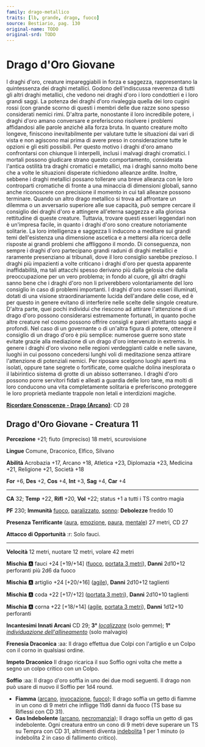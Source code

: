 ```yaml
---
family: drago-metallico
traits: [lb, grande, drago, fuoco]
source: Bestiario, pag. 130
original-name: TODO
original-srd: TODO
---
```


# Drago d'Oro Giovane

I draghi d'oro, creature impareggiabili in forza e saggezza, rappresentano la quintessenza dei draghi metallici. Godono dell'indiscussa reverenza di tutti gli altri draghi metallici, che vedono nei draghi d'oro i loro condottieri e i loro grandi saggi. La potenza dei draghi d'oro rivaleggia quella dei loro cugini rossi (con grande scorno di questi i membri delle due razze sono spesso considerati nemici rimi. D'altra parte, nonostante il loro incredibile potere, i draghi d'oro amano conversare e preferiscono risolvere i problemi affidandosi alle parole anziché alla forza bruta. In quanto creature molto longeve, finiscono inevitabilmente per valutare tutte le situazioni dai vari di vista e non agiscono mai prima di avere preso in considerazione tutte le opzioni e gli esiti possibili. Per questo motivo i draghi d'oro amano confrontarsi con chiunque li interpelli, inclusi i malvagi draghi cromatici. I mortali possono giudicare strano questo comportamento, considerata l'antica ostilità tra draghi cromatici e metallici, ma i draghi sanno molto bene che a volte le situazioni disperate richiedono alleanze ardite. Inoltre, sebbene i draghi metallici possano tollerare una breve alleanza con le loro controparti cromatiche di fronte a una minaccia di dimensioni globali, sanno anche riconoscere con precisione il momento in cui tali alleanze possono terminare. Quando un altro drago metallico si trova ad affrontare un dilemma o un avversario superiore alle sue capacità, può sempre cercare il consiglio dei draghi d'oro e attingere all'eterna saggezza e alla gloriosa rettitudine di queste creature. Tuttavia, trovare questi esseri leggendari non è un'impresa facile, in quanto i draghi d'oro sono creature notoriamente solitarie. La loro intelligenza e saggezza li inducono a meditare sui grandi temi dell'esistenza una dimensione ascetica e a mettersi alla ricerca delle risposte ai grandi problemi che affliggono il mondo. Di conseguenza, non sempre i draghi d'oro partecipano grandi raduni di draghi metallici e raramente presenziano ai tribunali, dove il loro consiglio sarebbe prezioso. I draghi più impazienti a volte criticano i draghi d'oro per questa apparente inaffidabilità, ma tali attacchi spesso derivano più dalla gelosia che dalla preoccupazione per un vero problema; in fondo al cuore, gli altri draghi sanno bene che i draghi d'oro non li priverebbero volontariamente del loro consiglio in caso di problemi importanti. I draghi d'oro sono esseri illuminati, dotati di una visione straordinariamente lucida dell'andare delle cose, ed è per questo in genere evitano di interferire nelle scelte delle singole creature. D'altra parte, quei pochi individui che riescono ad attirare l'attenzione di un drago d'oro possono considerarsi estremamente fortunati, in quanto poche altre creature nel cosmo possono offrire consigli e pareri altrettanto saggi e profondi. Nel caso di un governante o di un'altra figura di potere, ottenere il consiglio di un drago d'oro è più semplice: numerose guerre sono state evitate grazie alla mediazione di un drago d'oro intervenuto in extremis. In genere i draghi d'oro vivono nelle regioni verdeggianti calde e nelle savane, luoghi in cui possono concedersi lunghi voli di meditazione senza attirare l'attenzione di potenziali nemici. Per riposare scelgono luoghi aperti ma isolati, oppure tane segrete o fortificate, come qualche dolina inesplorata o il labirintico sistema di grotte di un abisso sotterraneo. I draghi d'oro possono porre servitori fidati e alleati a guardia delle loro tane, ma molti di loro conducono una vita completamente solitaria e preferiscono proteggere le loro proprietà mediante trappole non letali e interdizioni magiche.

**[Ricordare Conoscenze - Drago (Arcano)](/azioni/ricordare-conoscenze)**: CD 28

## Drago d'Oro Giovane - Creatura 11

**Percezione** +21; fiuto (impreciso) 18 metri, scurovisione

**Lingue** Comune, Draconico, Elfico, Silvano

**Abilità** Acrobazia +17, Arcano +18, Atletica +23, Diplomazia +23, Medicina +21, Religione +21, Società +18

**For** +6, **Des** +2, **Cos** +4, **Int** +3, **Sag** +4, **Car** +4

***

**CA** 32; **Temp** +22, **Rifl** +20, **Vol** +22; status +1 a tutti i TS contro magia

**PF** 230; **Immunità** [fuoco](/tratti/fuoco), [paralizzato](/condizioni/paralizzato), [sonno](/tratti/sonno): **Debolezze** freddo 10

**Presenza Terrificante** ([aura](/tratti/aura), [emozione](/tratti/emozione), [paura](/tratti/paura), [mentale](/tratti/mentale)) 27 metri, CD 27

**Attacco di Opportunità** :r: Solo fauci.

***

**Velocità** 12 metri, nuotare 12 metri, volare 42 metri

**Mischia** :a: fauci +24 \[+19/+14] ([fuoco](/tratti/fuoco), [portata 3 metri](/tratti/portata)), **Danni** 2d10+12 perforanti più 2d6 da fuoco

**Mischia** :a: artiglio +24 \[+20/+16] ([agile](/tratti/agile)), **Danni** 2d10+12 taglienti

**Mischia** :a: coda +22 \[+17/+12] ([portata 3 metri](/tratti/portata)), **Danni** 2d10+10 taglienti

**Mischia** :a: corna +22 \[+18/+14] ([agile](/tratti/agile), [portata 3 metri](/tratti/portata)), **Danni** 1d12+10 perforanti

**Incantesimi Innati Arcani** CD 29; **3°** *[localizzare](/incantesimi/localizzare)* (solo gemme); **1°** *[individuazione dell'allineamento](/incantesimi/individuazione-dellallineamento)* (solo malvagio)

**Frenesia Draconica** :aa:  Il drago effettua due Colpi con l'artiglio e un Colpo con il corno in qualsiasi ordine.

**Impeto Draconico** Il drago ricarica il suo Soffio ogni volta che mette a segno un colpo critico con un Colpo.

**Soffio** :aa:  Il drago d'oro soffia in uno dei due modi seguenti. Il drago non può usare di nuovo il Soffio per 1d4 round.

*   **Fiamma** ([arcano](/tratti/arcano), [invocazione](/tratti/invocazione), [fuoco](/tratti/fuoco)); Il drago soffia un getto di fiamme in un cono di 9 metri che infligge 11d6 danni da fuoco (TS base su Riflessi con CD 31).
*   **Gas Indebolente** ([arcano](/tratti/arcano), [necromanzia](/tratti/necromanzia)); Il drago soffia un getto di gas indebolente. Ogni creatura entro un cono di 9 metri deve superare un TS su Tempra con CD 31, altrimenti diventa [indebolita](/condizioni/indebolito) 1 per 1 minuto (o indebolita 2 in caso di fallimento critico).
